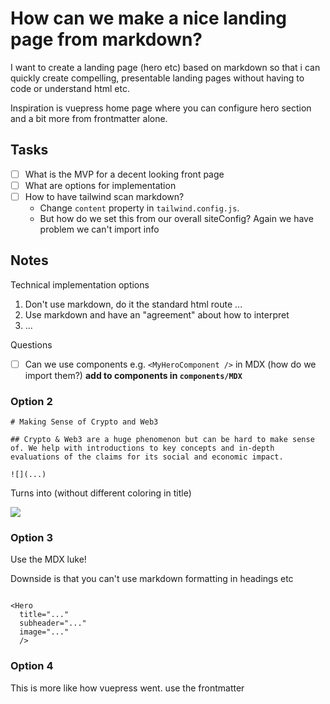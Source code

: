 # How can we make a nice landing page from markdown?

I want to create a landing page (hero etc) based on markdown so that i can quickly create compelling, presentable landing pages without having to code or understand html etc.

Inspiration is vuepress home page where you can configure hero section and a bit more from frontmatter alone.

## Tasks

* [ ] What is the MVP for a decent looking front page
* [ ] What are options for implementation
* [ ] How to have tailwind scan markdown?
  * Change `content` property in `tailwind.config.js`.
  * But how do we set this from our overall siteConfig? Again we have problem we can't import info

## Notes

Technical implementation options

1. Don't use markdown, do it the standard html route ...
2. Use markdown and have an "agreement" about how to interpret
3. ...


Questions

* [ ] Can we use  components e.g. `<MyHeroComponent />` in MDX (how do we import them?) **add to components in `components/MDX`**


### Option 2

```
# Making Sense of Crypto and Web3

## Crypto & Web3 are a huge phenomenon but can be hard to make sense of. We help with introductions to key concepts and in-depth evaluations of the claims for its social and economic impact.

![](...)
```

Turns into (without different coloring in title)

![](https://i.imgur.com/KsyEDxJ.png)


### Option 3

Use the MDX luke!

Downside is that you can't use markdown formatting in headings etc

```

<Hero
  title="..."
  subheader="..."
  image="..."
  />
```

### Option 4

This is more like how vuepress went. use the frontmatter